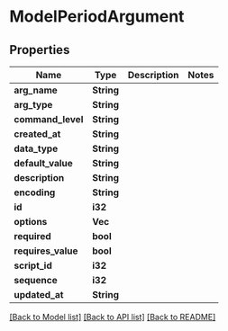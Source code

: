 # ModelPeriodArgument

## Properties

Name | Type | Description | Notes
------------ | ------------- | ------------- | -------------
**arg_name** | **String** |  |
**arg_type** | **String** |  |
**command_level** | **String** |  |
**created_at** | **String** |  |
**data_type** | **String** |  |
**default_value** | **String** |  |
**description** | **String** |  |
**encoding** | **String** |  |
**id** | **i32** |  |
**options** | **Vec<String>** |  |
**required** | **bool** |  |
**requires_value** | **bool** |  |
**script_id** | **i32** |  |
**sequence** | **i32** |  |
**updated_at** | **String** |  |

[[Back to Model list]](./README.md#documentation-for-models) [[Back to API list]](./README.md#documentation-for-api-endpoints) [[Back to README]](../README.md)
